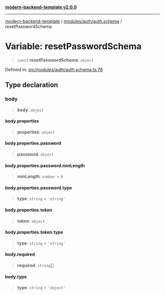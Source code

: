 [**modern-backend-template v2.0.0**](../../../../README.md)

***

[modern-backend-template](../../../../modules.md) / [modules/auth/auth.schema](../README.md) / resetPasswordSchema

# Variable: resetPasswordSchema

> `const` **resetPasswordSchema**: `object`

Defined in: [src/modules/auth/auth.schema.ts:78](https://github.com/maemreyo/saas-4cus-nodejs/blob/2a5b3f3aa11335dfa561e80e1feabb8e6084261e/src/modules/auth/auth.schema.ts#L78)

## Type declaration

### body

> **body**: `object`

#### body.properties

> **properties**: `object`

#### body.properties.password

> **password**: `object`

#### body.properties.password.minLength

> **minLength**: `number` = `8`

#### body.properties.password.type

> **type**: `string` = `'string'`

#### body.properties.token

> **token**: `object`

#### body.properties.token.type

> **type**: `string` = `'string'`

#### body.required

> **required**: `string`[]

#### body.type

> **type**: `string` = `'object'`
